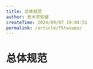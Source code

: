 ```yaml
---
title: 总体规范
author: 老木求知者
createTime: 2024/09/07 19:04:51
permalink: /article/f5twswpo/
---
```

# 总体规范

